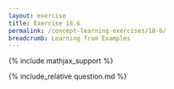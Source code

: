 ```yaml
---
layout: exercise
title: Exercise 18.6
permalink: /concept-learning-exercises/18-6/
breadcrumb: Learning from Examples
---
```


{% include mathjax_support %}

<div><i class="arrow-up" data-chapter="concept-learning-exercises" data-exercise="ex_6" data-rating="0"></i></div>
{% include_relative question.md %}
